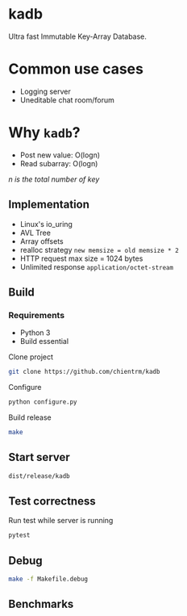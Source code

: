 # kadb

Ultra fast Immutable Key-Array Database.

# Common use cases

- Logging server
- Uneditable chat room/forum

# Why `kadb`?

- Post new value: O(logn)
- Read subarray: O(logn)

_n is the total number of key_

## Implementation

- Linux's io_uring
- AVL Tree
- Array offsets
- realloc strategy `new memsize = old memsize * 2`
- HTTP request max size = 1024 bytes
- Unlimited response `application/octet-stream`

## Build

### Requirements

- Python 3
- Build essential

Clone project

```bash
git clone https://github.com/chientrm/kadb
```

Configure

```bash
python configure.py
```

Build release

```bash
make
```

## Start server

```bash
dist/release/kadb
```

## Test correctness

Run test while server is running

```bash
pytest
```

## Debug

```bash
make -f Makefile.debug
```

## Benchmarks
